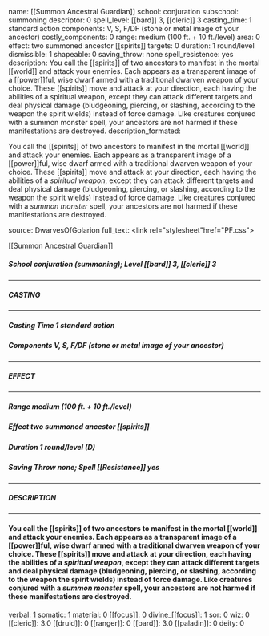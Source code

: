 name: [[Summon Ancestral Guardian]]
school: conjuration
subschool: summoning
descriptor: 0
spell_level: [[bard]] 3, [[cleric]] 3
casting_time: 1 standard action
components: V, S, F/DF (stone or metal image of your ancestor)
costly_components: 0
range: medium (100 ft. + 10 ft./level)
area: 0
effect: two summoned ancestor [[spirits]]
targets: 0
duration: 1 round/level
dismissible: 1
shapeable: 0
saving_throw: none
spell_resistence: yes
description: You call the [[spirits]] of two ancestors to manifest in the mortal [[world]] and attack your enemies. Each appears as a transparent image of a [[power]]ful, wise dwarf armed with a traditional dwarven weapon of your choice. These [[spirits]] move and attack at your direction, each having the abilities of a spiritual weapon, except they can attack different targets and deal physical damage (bludgeoning, piercing, or slashing, according to the weapon the spirit wields) instead of force damage. Like creatures conjured with a summon monster spell, your ancestors are not harmed if these manifestations are destroyed.
description_formated: <p>You call the [[spirits]] of two ancestors to manifest in the mortal [[world]] and attack your enemies. Each appears as a transparent image of a [[power]]ful, wise dwarf armed with a traditional dwarven weapon of your choice. These [[spirits]] move and attack at your direction, each having the abilities of a <i>spiritual weapon</i>, except they can attack different targets and deal physical damage (bludgeoning, piercing, or slashing, according to the weapon the spirit wields) instead of force damage. Like creatures conjured with a <i>summon monster</i> spell, your ancestors are not harmed if these manifestations are destroyed.</p>
source: DwarvesOfGolarion
full_text: <link rel="stylesheet"href="PF.css"><div class="heading"><p class="alignleft">[[Summon Ancestral Guardian]]</p><div style="clear: both;"></div></div><div><h5><b>School </b>conjuration (summoning); <b>Level </b>[[bard]] 3, [[cleric]] 3</h5></div><hr/><div><h5><b>CASTING</b></h5></div><hr/><div><h5><b>Casting Time </b>1 standard action</h5><h5><b>Components </b>V, S, F/DF (stone or metal image of your ancestor)</h5></div><hr/><div><h5><b>EFFECT</b></h5></div><hr/><div><h5><b>Range </b>medium (100 ft. + 10 ft./level)</h5><h5><b>Effect </b>two summoned ancestor [[spirits]]</h5><h5><b>Duration </b>1 round/level (D)</h5><h5><b>Saving Throw </b>none; <b>Spell [[Resistance]] </b>yes</h5></div><hr/><div><h5><b>DESCRIPTION</b></h5></div><hr/><div><h4><p>You call the [[spirits]] of two ancestors to manifest in the mortal [[world]] and attack your enemies. Each appears as a transparent image of a [[power]]ful, wise dwarf armed with a traditional dwarven weapon of your choice. These [[spirits]] move and attack at your direction, each having the abilities of a <i>spiritual weapon</i>, except they can attack different targets and deal physical damage (bludgeoning, piercing, or slashing, according to the weapon the spirit wields) instead of force damage. Like creatures conjured with a <i>summon monster</i> spell, your ancestors are not harmed if these manifestations are destroyed.</p></h4></div>
verbal: 1
somatic: 1
material: 0
[[focus]]: 0
divine_[[focus]]: 1
sor: 0
wiz: 0
[[cleric]]: 3.0
[[druid]]: 0
[[ranger]]: 0
[[bard]]: 3.0
[[paladin]]: 0
deity: 0
